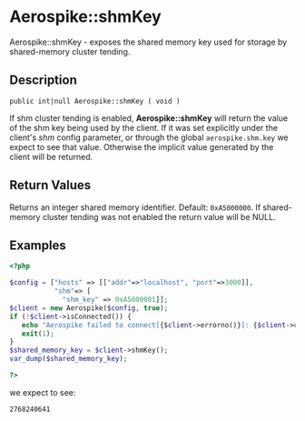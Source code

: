 
# Aerospike::shmKey

Aerospike::shmKey - exposes the shared memory key used for storage by
shared-memory cluster tending.

## Description

```
public int|null Aerospike::shmKey ( void )
```

If shm cluster tending is enabled, **Aerospike::shmKey** will return the value
of the shm key being used by the client. If it was set explicitly under the
client's *shm* config parameter, or through the global `aerospike.shm.key` we
expect to see that value. Otherwise the implicit value generated by the client
will be returned.

## Return Values

Returns an integer shared memory identifier. Default: `0xA5000000`.
If shared-memory cluster tending was not enabled the return value will be NULL.

## Examples

```php
<?php

$config = ["hosts" => [["addr"=>"localhost", "port"=>3000]],
           "shm"=> [
             "shm_key" => 0xA5000001]];
$client = new Aerospike($config, true);
if (!$client->isConnected()) {
   echo "Aerospike failed to connect[{$client->errorno()}]: {$client->error()}\n";
   exit(1);
}
$shared_memory_key = $client->shmKey();
var_dump($shared_memory_key);

?>
```

we expect to see:

```
2768240641
```

